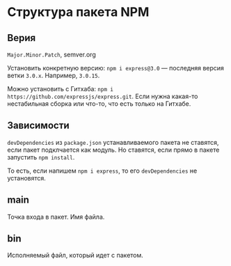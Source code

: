 # Структура пакета NPM
## Верия
`Major.Minor.Patch`, semver.org

Установить конкретную версию: `npm i express@3.0` — последняя версия ветки `3.0.x`. Например, `3.0.15`.

Можно установить с Гитхаба: `npm i https://github.com/expressjs/express.git`. Если нужна какая-то нестабильная сборка или что-то, что есть только на Гитхабе.

## Зависимости
`devDependencies` из `package.json` устанавливаемого пакета не ставятся, если пакет подклчается как модуль. Но ставятся, если прямо в пакете запустить `npm install`.

То есть, если напишем `npm i express`, то его `devDependencies` не установятся.

## main
Точка входа в пакет. Имя файла.

## bin
Исполняемый файл, который идет с пакетом.